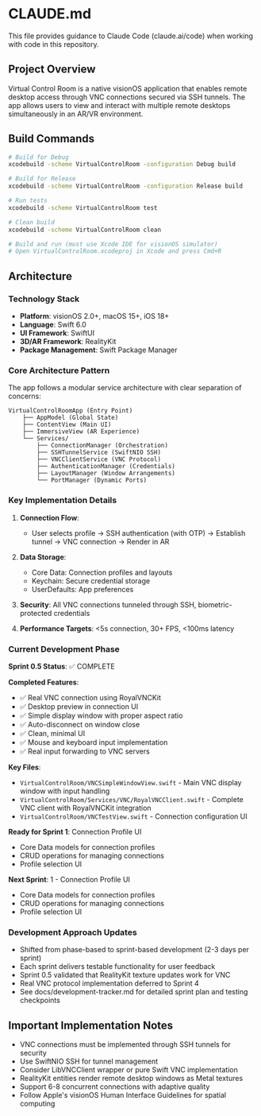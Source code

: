 # CLAUDE.md

This file provides guidance to Claude Code (claude.ai/code) when working with code in this repository.

## Project Overview

Virtual Control Room is a native visionOS application that enables remote desktop access through VNC connections secured via SSH tunnels. The app allows users to view and interact with multiple remote desktops simultaneously in an AR/VR environment.

## Build Commands

```bash
# Build for Debug
xcodebuild -scheme VirtualControlRoom -configuration Debug build

# Build for Release  
xcodebuild -scheme VirtualControlRoom -configuration Release build

# Run tests
xcodebuild -scheme VirtualControlRoom test

# Clean build
xcodebuild -scheme VirtualControlRoom clean

# Build and run (must use Xcode IDE for visionOS simulator)
# Open VirtualControlRoom.xcodeproj in Xcode and press Cmd+R
```

## Architecture

### Technology Stack
- **Platform**: visionOS 2.0+, macOS 15+, iOS 18+
- **Language**: Swift 6.0
- **UI Framework**: SwiftUI
- **3D/AR Framework**: RealityKit
- **Package Management**: Swift Package Manager

### Core Architecture Pattern
The app follows a modular service architecture with clear separation of concerns:

```
VirtualControlRoomApp (Entry Point)
    ├── AppModel (Global State)
    ├── ContentView (Main UI)
    ├── ImmersiveView (AR Experience)
    └── Services/
        ├── ConnectionManager (Orchestration)
        ├── SSHTunnelService (SwiftNIO SSH)
        ├── VNCClientService (VNC Protocol)
        ├── AuthenticationManager (Credentials)
        ├── LayoutManager (Window Arrangements)
        └── PortManager (Dynamic Ports)
```

### Key Implementation Details

1. **Connection Flow**: 
   - User selects profile → SSH authentication (with OTP) → Establish tunnel → VNC connection → Render in AR

2. **Data Storage**:
   - Core Data: Connection profiles and layouts
   - Keychain: Secure credential storage
   - UserDefaults: App preferences

3. **Security**: All VNC connections tunneled through SSH, biometric-protected credentials

4. **Performance Targets**: <5s connection, 30+ FPS, <100ms latency

### Current Development Phase
**Sprint 0.5 Status**: ✅ COMPLETE

**Completed Features**:
- ✅ Real VNC connection using RoyalVNCKit
- ✅ Desktop preview in connection UI
- ✅ Simple display window with proper aspect ratio
- ✅ Auto-disconnect on window close
- ✅ Clean, minimal UI
- ✅ Mouse and keyboard input implementation
- ✅ Real input forwarding to VNC servers

**Key Files**:
- `VirtualControlRoom/VNCSimpleWindowView.swift` - Main VNC display window with input handling
- `VirtualControlRoom/Services/VNC/RoyalVNCClient.swift` - Complete VNC client with RoyalVNCKit integration
- `VirtualControlRoom/VNCTestView.swift` - Connection configuration UI

**Ready for Sprint 1**: Connection Profile UI
- Core Data models for connection profiles
- CRUD operations for managing connections
- Profile selection UI

**Next Sprint**: 1 - Connection Profile UI
- Core Data models for connection profiles
- CRUD operations for managing connections
- Profile selection UI

### Development Approach Updates
- Shifted from phase-based to sprint-based development (2-3 days per sprint)
- Each sprint delivers testable functionality for user feedback
- Sprint 0.5 validated that RealityKit texture updates work for VNC
- Real VNC protocol implementation deferred to Sprint 4
- See docs/development-tracker.md for detailed sprint plan and testing checkpoints

## Important Implementation Notes

- VNC connections must be implemented through SSH tunnels for security
- Use SwiftNIO SSH for tunnel management
- Consider LibVNCClient wrapper or pure Swift VNC implementation
- RealityKit entities render remote desktop windows as Metal textures
- Support 6-8 concurrent connections with adaptive quality
- Follow Apple's visionOS Human Interface Guidelines for spatial computing